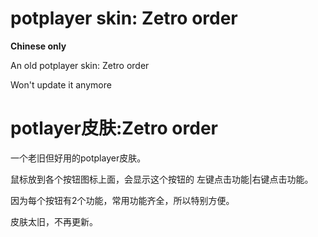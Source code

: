 # potplayer skin: Zetro order
**Chinese only**

An old potplayer skin: Zetro order

Won't update it anymore

# potlayer皮肤:Zetro order
一个老旧但好用的potplayer皮肤。

鼠标放到各个按钮图标上面，会显示这个按钮的 左键点击功能|右键点击功能。

因为每个按钮有2个功能，常用功能齐全，所以特别方便。

皮肤太旧，不再更新。

